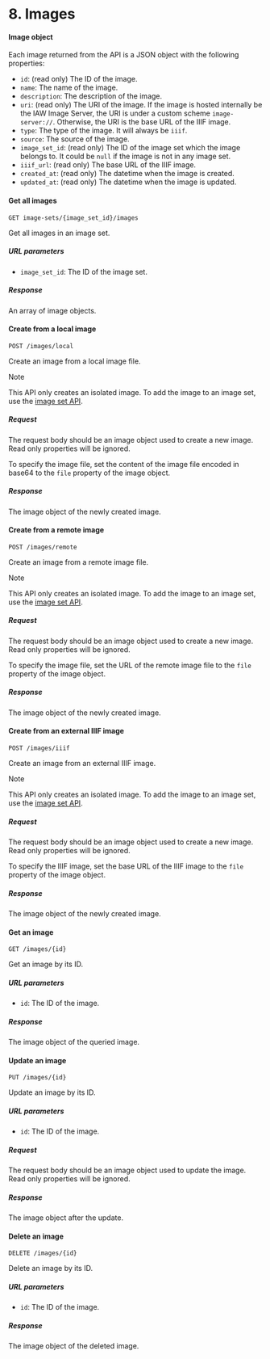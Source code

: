# 8. Images

#### Image object

Each image returned from the API is a JSON object with the following properties:

- `id`: (read only) The ID of the image.
- `name`: The name of the image.
- `description`: The description of the image.
- `uri`: (read only) The URI of the image. If the image is hosted internally be the IAW Image Server, the URI is under
  a custom scheme `image-server://`. Otherwise, the URI is the base URL of the  IIIF image.
- `type`: The type of the image. It will always be `iiif`.
- `source`: The source of the image.
- `image_set_id`: (read only) The ID of the image set which the image belongs to. It could be `null` if the image is not
  in any image set.
- `iiif_url`: (read only) The base URL of the IIIF image.
- `created_at`: (read only) The datetime when the image is created.
- `updated_at`: (read only) The datetime when the image is updated.

#### Get all images

```
GET image-sets/{image_set_id}/images
```

Get all images in an image set.

##### URL parameters

- `image_set_id`: The ID of the image set.

##### Response

An array of image objects.

#### Create from a local image

```
POST /images/local
```

Create an image from a local image file.

> [!NOTE]
> This API only creates an isolated image. To add the image to an image set, use the [image set API](#image-sets).

##### Request

The request body should be an image object used to create a new image. Read only properties will be ignored.

To specify the image file, set the content of the image file encoded in base64 to the `file` property of the image 
object.

##### Response

The image object of the newly created image.

#### Create from a remote image

```
POST /images/remote
```

Create an image from a remote image file.

> [!NOTE]
> This API only creates an isolated image. To add the image to an image set, use the [image set API](#image-sets).

##### Request

The request body should be an image object used to create a new image. Read only properties will be ignored.

To specify the image file, set the URL of the remote image file to the `file` property of the image object.

##### Response

The image object of the newly created image.

#### Create from an external IIIF image

```
POST /images/iiif
```

Create an image from an external IIIF image.

> [!NOTE]
> This API only creates an isolated image. To add the image to an image set, use the [image set API](#image-sets).

##### Request

The request body should be an image object used to create a new image. Read only properties will be ignored.

To specify the IIIF image, set the base URL of the IIIF image to the `file` property of the image object.

##### Response

The image object of the newly created image.

#### Get an image

```
GET /images/{id}
```

Get an image by its ID.

##### URL parameters

- `id`: The ID of the image.

##### Response

The image object of the queried image.

#### Update an image

```
PUT /images/{id}
```

Update an image by its ID.

##### URL parameters

- `id`: The ID of the image.

##### Request

The request body should be an image object used to update the image. Read only properties will be ignored.

##### Response

The image object after the update.

#### Delete an image

```
DELETE /images/{id}
```

Delete an image by its ID.

##### URL parameters

- `id`: The ID of the image.

##### Response

The image object of the deleted image.
